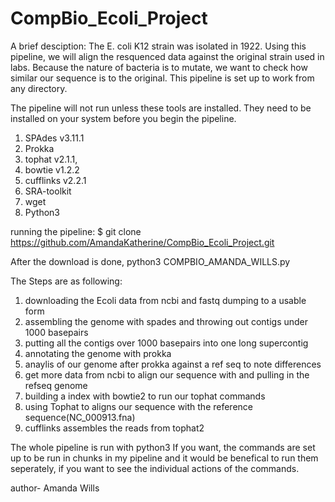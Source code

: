 # CompBio_Ecoli_Project

A brief desciption: The E. coli K12 strain was isolated in 1922. Using this pipeline, we will align the resquenced data against the original strain used in labs. Because the nature of bacteria is to mutate, we want to check how similar our sequence is to the original. This pipeline is set up to work from any directory. 

The pipeline will not run unless these tools are installed. They need to be installed on your system before you begin the pipeline.
1) SPAdes v3.11.1
2) Prokka
3) tophat v2.1.1,
4) bowtie v1.2.2
5) cufflinks v2.2.1
6) SRA-toolkit
7) wget
8) Python3


running the pipeline:
$ git clone https://github.com/AmandaKatherine/CompBio_Ecoli_Project.git

After the download is done, 
python3 COMPBIO_AMANDA_WILLS.py

The Steps are as following:
1) downloading the Ecoli data from ncbi and fastq dumping to a usable form
2) assembling the genome with spades and throwing out contigs under 1000 basepairs
3) putting all the contigs over 1000 basepairs into one long supercontig
4) annotating the genome with prokka 
5) anaylis of our genome after prokka against a ref seq to note differences
6) get more data from ncbi to align our sequence with and pulling in the refseq genome
7) building a index with bowtie2 to run our tophat commands 
8) using Tophat to aligns our sequence with the reference sequence(NC_000913.fna) 
9) cufflinks assembles the reads from tophat2

The whole pipeline is run with python3
If you want, the commands are set up to be run in chunks in my pipeline and it would be benefical to run them seperately, if you want to see the individual actions of the commands. 

author- Amanda Wills
